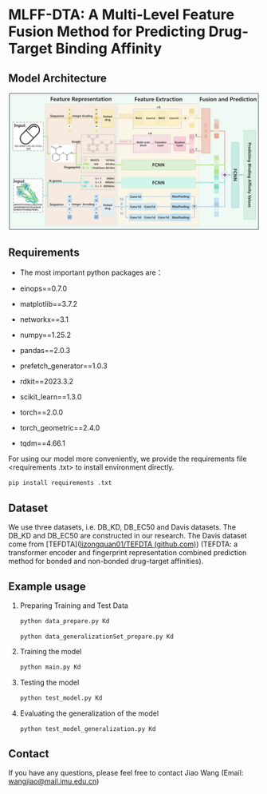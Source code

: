 # MLFF-DTA: A Multi-Level Feature Fusion Method for Predicting Drug-Target Binding Affinity

## Model Architecture 

![image-20240813200325041](./image/image-20240813200325041.png)

## Requirements

- The most important python packages are：
- einops==0.7.0
- matplotlib==3.7.2
- networkx==3.1
- numpy==1.25.2
- pandas==2.0.3
- prefetch_generator==1.0.3
- rdkit==2023.3.2
- scikit_learn==1.3.0
- torch==2.0.0
- torch_geometric==2.4.0

- tqdm==4.66.1

  

For using our model more conveniently, we provide the requirements file <requirements .txt>  to install environment directly.

```python
pip install requirements .txt
```

## Dataset

We use three datasets, i.e. DB_KD, DB_EC50 and Davis datasets. The DB_KD and DB_EC50  are constructed in our research.  The Davis dataset come from [TEFDTA]([lizongquan01/TEFDTA (github.com)](https://github.com/lizongquan01/TEFDTA))  (TEFDTA: a transformer encoder and fingerprint representation combined prediction method for bonded and non-bonded drug–target affinities). 

## Example usage

1. Preparing Training and Test Data 

   ```python
   python data_prepare.py Kd
   ```

   ```
   python data_generalizationSet_prepare.py Kd
   ```

2. Training the model

   ```python
   python main.py Kd
   ```

3. Testing  the model 

   ```python
   python test_model.py Kd
   ```

4. Evaluating  the generalization of the model 

   ```python
   python test_model_generalization.py Kd
   ```

## Contact

If you have any questions, please feel free to contact Jiao Wang (Email: wangjiao@mail.imu.edu.cn)